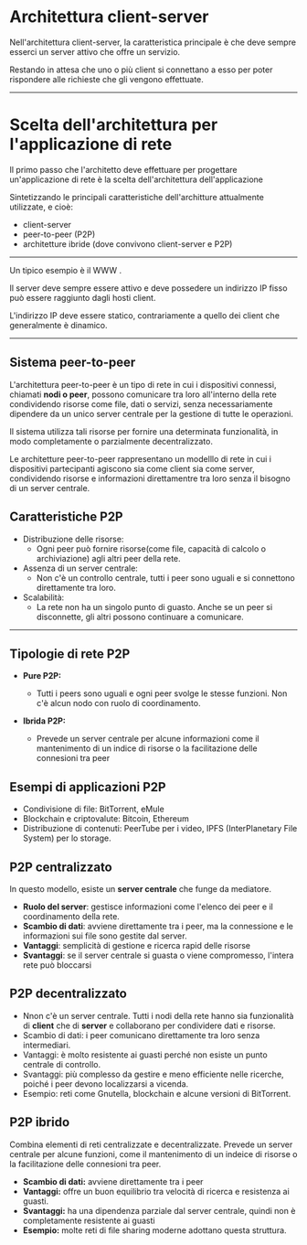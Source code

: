 <link rel="stylesheet" href="../style.css">

# Architettura client-server

Nell'architettura client-server, la caratteristica principale è che deve sempre esserci un server attivo che offre un servizio.

Restando in attesa che uno o più client si connettano a esso per poter rispondere alle richieste che gli vengono effettuate.

---

# Scelta dell'architettura per l'applicazione di rete

Il primo passo che l'architetto deve effettuare per progettare un'applicazione di rete è la scelta dell'architettura dell'applicazione

Sintetizzando le principali caratteristiche dell'architture attualmente utilizzate, e cioè:

-   client-server
-   peer-to-peer (P2P)
-   architetture ibride (dove convivono client-server e P2P)

---

Un tipico esempio è il WWW .

Il server deve sempre essere attivo e deve possedere un indirizzo IP fisso può essere raggiunto dagli hosti client.

L'indirizzo IP deve essere statico, contrariamente a quello dei client che generalmente è dinamico.

---

## Sistema peer-to-peer

L'architettura peer-to-peer è un tipo di rete in cui i dispositivi connessi, chiamati **nodi o peer**, possono comunicare tra loro all'interno della rete condividendo risorse come file, dati o servizi, senza necessariamente dipendere da un unico server centrale per la gestione di tutte le operazioni.

Il sistema utilizza tali risorse per fornire una determinata funzionalità, in modo completamente o parzialmente decentralizzato.

Le architetture peer-to-peer rappresentano un modelllo di rete in cui i dispositivi partecipanti agiscono sia come client sia come server, condividendo risorse e informazioni direttamentre tra loro senza il bisogno di un server centrale.

## Caratteristiche P2P

-   Distribuzione delle risorse:
    -   Ogni peer può fornire risorse(come file, capacità di calcolo o archiviazione) agli altri peer della rete.
-   Assenza di un server centrale:
    -   Non c'è un controllo centrale, tutti i peer sono uguali e si connettono direttamente tra loro.
-   Scalabilità:
    -   La rete non ha un singolo punto di guasto. Anche se un peer si disconnette, gli altri possono continuare a comunicare.

---

## Tipologie di rete P2P

-   **Pure P2P:**

    -   Tutti i peers sono uguali e ogni peer svolge le stesse funzioni. Non c'è alcun nodo con ruolo di coordinamento.

-   **Ibrida P2P:**
    -   Prevede un server centrale per alcune informazioni come il mantenimento di un indice di risorse o la facilitazione delle connesioni tra peer

## Esempi di applicazioni P2P

-   Condivisione di file: BitTorrent, eMule
-   Blockchain e criptovalute: Bitcoin, Ethereum
-   Distribuzione di contenuti: PeerTube per i video, IPFS (InterPlanetary File System) per lo storage.

## P2P centralizzato

In questo modello, esiste un **server centrale** che funge da mediatore.

-   **Ruolo del server**: gestisce informazioni come l'elenco dei peer e il coordinamento della rete.
-   **Scambio di dati**: avviene direttamente tra i peer, ma la connessione e le informazioni sui file sono gestite dal server.
-   **Vantaggi**: semplicità di gestione e ricerca rapid delle risorse
-   **Svantaggi**: se il server centrale si guasta o viene compromesso, l'intera rete può bloccarsi

## P2P decentralizzato

-   Nnon c'è un server centrale. Tutti i nodi della rete hanno sia funzionalità di **client** che di **server** e collaborano per condividere dati e risorse.
-   Scambio di dati: i peer comunicano direttamente tra loro senza intermediari.
-   Vantaggi: è molto resistente ai guasti perché non esiste un punto centrale di controllo.
-   Svantaggi: più complesso da gestire e meno efficiente nelle ricerche, poiché i peer devono localizzarsi a vicenda.
-   Esempio: reti come Gnutella, blockchain e alcune versioni di BitTorrent.

## P2P ibrido

Combina elementi di reti centralizzate e decentralizzate. Prevede un server centrale per alcune funzioni, come il mantenimento di un indeice di risorse o la facilitazione delle connesioni tra peer.

-   **Scambio di dati:** avviene direttamente tra i peer
-   **Vantaggi:** offre un buon equilibrio tra velocità di ricerca e resistenza ai guasti.
-   **Svantaggi:** ha una dipendenza parziale dal server centrale, quindi non è completamente resistente ai guasti
-   **Esempio:** molte reti di file sharing moderne adottano questa struttura.
